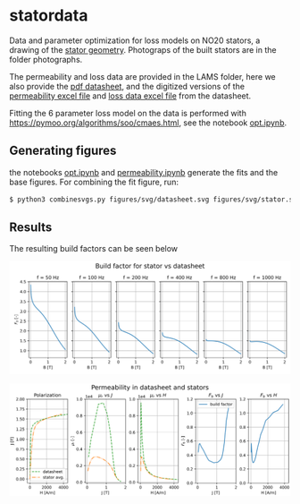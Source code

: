 # statordata
Data and parameter optimization for loss models on NO20 stators, a drawing of the [stator geometry](figures/eps/stator_drawing.eps). Photograps of the built stators are in the folder photographs.

The permeability and loss data are provided in the LAMS folder, here we also provide the [pdf datasheet](LAMS/tata-steel-hi-lite-electrical-steel-no20-1200h-datasheet-en.pdf), and the digitized versions of the [permeability excel file](LAMS/no20-1200h_peak_magnetic_polarisation.xlsx) and [loss data excel file](LAMS/hiliteno20-1200H.xlsx) from the datasheet.

Fitting the 6 parameter loss model on the data is performed with https://pymoo.org/algorithms/soo/cmaes.html, see the notebook [opt.ipynb](opt.ipynb).

## Generating figures

the notebooks [opt.ipynb](opt.ipynb) and [permeability.ipynb](permeability.ipynb) generate the fits and the base figures.
For combining the fit figure, run: 
```bash
$ python3 combinesvgs.py figures/svg/datasheet.svg figures/svg/stator.svg figures/svg/combined.svg --gap 24 --eps figures/eps/combined.eps
```

## Results
The resulting build factors can be seen below

![build factor for losses](figures/png/build_factors_no20-1200h.png)

![build factor for permeability](figures/png/bh_no20-1200h_1row.png)




